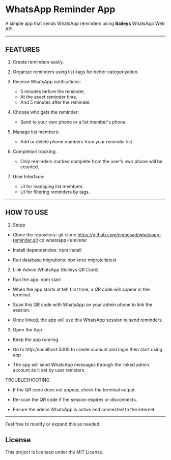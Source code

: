 # WhatsApp Reminder App

A simple app that sends WhatsApp reminders using **Baileys** WhatsApp Web API.

---

## FEATURES

1. Create reminders easily.

2. Organize reminders using list-tags for better categorization.

3. Receive WhatsApp notifications:
   - 5 minutes before the reminder,
   - At the exact reminder time,
   - And 5 minutes after the reminder.

4. Choose who gets the reminder:
   - Send to your own phone or a list member's phone.

5. Manage list members:
   - Add or delete phone numbers from your reminder list.

6. Completion tracking:
   - Only reminders marked complete from the user’s own phone will be counted.

7. User Interface:
   - UI for managing list members.
   - UI for filtering reminders by tags.

---

## HOW TO USE

1. Setup

- Clone the repository:
  git clone https://github.com/niobesad/whatsapp-reminder.git
  cd whatsapp-reminder

- Install dependencies:
  npm install

- Run database migrations:
  npx knex migrate:latest

2. Link Admin WhatsApp (Baileys QR Code)

- Run the app:
  npm start

- When the app starts at teh first time, a QR code will appear in the terminal.

- Scan this QR code with WhatsApp on your admin phone to link the session.

- Once linked, the app will use this WhatsApp session to send reminders.

3. Open the App

- Keep the app running.

- Go to http://localhost:5000 to create account and login then start using app

- The app will send WhatsApp messages through the linked admin account as it set by user remiders.

TROUBLESHOOTING

- If the QR code does not appear, check the terminal output.

- Re-scan the QR code if the session expires or disconnects.

- Ensure the admin WhatsApp is active and connected to the internet.

---

Feel free to modify or expand this as needed.

## License

This project is licensed under the MIT License.
